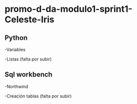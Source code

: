 # promo-d-da-modulo1-sprint1-Celeste-Iris

## Python

-Variables

-Listas (falta por subir)

## Sql workbench

-Northwind

-Creación tablas (falta por subir)
